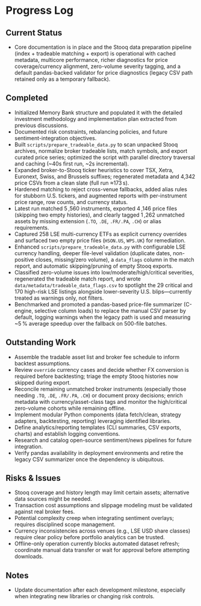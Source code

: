 # Progress Log

## Current Status
- Core documentation is in place and the Stooq data preparation pipeline (index + tradeable matching + export) is operational with cached metadata, multicore performance, richer diagnostics for price coverage/currency alignment, zero-volume severity tagging, and a default pandas-backed validator for price diagnostics (legacy CSV path retained only as a temporary fallback).

## Completed
- Initialized Memory Bank structure and populated it with the detailed investment methodology and implementation plan extracted from previous discussions.
- Documented risk constraints, rebalancing policies, and future sentiment-integration objectives.
- Built `scripts/prepare_tradeable_data.py` to scan unpacked Stooq archives, normalize broker tradeable lists, match symbols, and export curated price series; optimized the script with parallel directory traversal and caching (~40s first run, ~2s incremental).
- Expanded broker-to-Stooq ticker heuristics to cover TSX, Xetra, Euronext, Swiss, and Brussels suffixes; regenerated metadata and 4,342 price CSVs from a clean slate (full run ≈173 s).
- Hardened matching to reject cross-venue fallbacks, added alias rules for stubborn U.S. tickers, and augmented reports with per-instrument price range, row counts, and currency status.
- Latest run matched 5 ,560 instruments, exported 4 ,146 price files (skipping two empty histories), and clearly tagged 1 ,262 unmatched assets by missing extension (`.TO`, `.DE`, `.FR/.PA`, `.CH`) or alias requirements.
- Captured 258 LSE multi-currency ETFs as explicit currency overrides and surfaced two empty price files (`HSON.US`, `WPS.UK`) for remediation.
- Enhanced `scripts/prepare_tradeable_data.py` with configurable LSE currency handling, deeper file-level validation (duplicate dates, non-positive closes, missing/zero volume), a `data_flags` column in the match report, and automatic skipping/pruning of empty Stooq exports.
- Classified zero-volume issues into low/moderate/high/critical severities, regenerated the tradeable match report, and wrote `data/metadata/tradeable_data_flags.csv` to spotlight the 29 critical and 170 high-risk LSE listings alongside lower-severity U.S. blips—currently treated as warnings only, not filters.
- Benchmarked and promoted a pandas-based price-file summarizer (C-engine, selective column loads) to replace the manual CSV parser by default, logging warnings when the legacy path is used and measuring ~5 % average speedup over the fallback on 500-file batches.

## Outstanding Work
- Assemble the tradable asset list and broker fee schedule to inform backtest assumptions.
- Review `override` currency cases and decide whether FX conversion is required before backtesting; triage the empty Stooq histories now skipped during export.
- Reconcile remaining unmatched broker instruments (especially those needing `.TO`, `.DE`, `.FR/.PA`, `.CH`) or document proxy decisions; enrich metadata with currency/asset-class tags and monitor the high/critical zero-volume cohorts while remaining offline.
- Implement modular Python components (data fetch/clean, strategy adapters, backtesting, reporting) leveraging identified libraries.
- Define analytics/reporting templates (CLI summaries, CSV exports, charts) and establish logging conventions.
- Research and catalog open-source sentiment/news pipelines for future integration.
- Verify pandas availability in deployment environments and retire the legacy CSV summarizer once the dependency is ubiquitous.

## Risks & Issues
- Stooq coverage and history length may limit certain assets; alternative data sources might be needed.
- Transaction cost assumptions and slippage modeling must be validated against real broker fees.
- Potential complexity creep when integrating sentiment overlays; requires disciplined scope management.
- Currency inconsistencies across venues (e.g., LSE USD share classes) require clear policy before portfolio analytics can be trusted.
- Offline-only operation currently blocks automated dataset refresh; coordinate manual data transfer or wait for approval before attempting downloads.

## Notes
- Update documentation after each development milestone, especially when integrating new libraries or changing risk controls.
